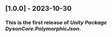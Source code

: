 ## [1.0.0] - 2023-10-30

### This is the first release of *Unity Package DysonCore.PolymorphicJson*.